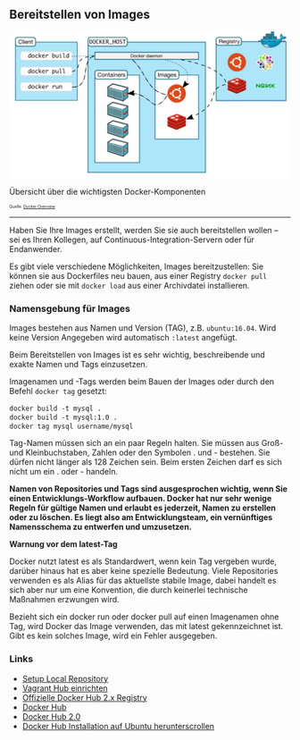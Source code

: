 Bereitstellen von Images
------------------------

![](../../../images/Docker/Images.png)

Übersicht über die wichtigsten Docker-Komponenten

<p style="font-size: 0.5em">Quelle: <a href="https://docs.docker.com/engine/understanding-docker/">Docker Overview</a></p>

- - -

Haben Sie Ihre Images erstellt, werden Sie sie auch bereitstellen wollen – sei es Ihren Kollegen, auf Continuous-Integration-Servern oder für Endanwender.

Es gibt viele verschiedene Möglichkeiten, Images bereitzustellen: Sie können sie aus Dockerfiles neu bauen, aus einer Registry `docker pull` ziehen oder sie mit `docker load` aus einer Archivdatei installieren.

### Namensgebung für Images 

Images bestehen aus Namen und Version (TAG), z.B. `ubuntu:16.04`. Wird keine Version Angegeben wird automatisch `:latest` angefügt.

Beim Bereitstellen von Images ist es sehr wichtig, beschreibende und exakte Namen und Tags einzusetzen. 

Imagenamen und -Tags werden beim Bauen der Images oder durch den Befehl `docker tag` gesetzt:

	docker build -t mysql .
	docker build -t mysql:1.0 .
	docker tag mysql username/mysql 
	
Tag-Namen müssen sich an ein paar Regeln halten. Sie müssen aus Groß- und Kleinbuchstaben, Zahlen oder den Symbolen . und - bestehen. Sie dürfen nicht
länger als 128 Zeichen sein. Beim ersten Zeichen darf es sich nicht um ein . oder - handeln.


**Namen von Repositories und Tags sind ausgesprochen wichtig, wenn Sie einen Entwicklungs-Workflow aufbauen. Docker hat nur sehr wenige Regeln für gültige Namen und erlaubt es jederzeit, Namen zu erstellen oder zu löschen. Es liegt also am Entwicklungsteam, ein vernünftiges Namensschema zu entwerfen und umzusetzen.**	

**Warnung vor dem latest-Tag**

Docker nutzt latest es als Standardwert, wenn kein Tag vergeben wurde, darüber hinaus hat es aber
keine spezielle Bedeutung. Viele Repositories verwenden es als Alias für das aktuellste stabile Image, dabei handelt es sich aber nur um eine Konvention,
die durch keinerlei technische Maßnahmen erzwungen wird.

Bezieht sich ein docker run oder docker pull auf einen Imagenamen ohne Tag, wird Docker das Image verwenden, das mit latest gekennzeichnet
ist. Gibt es kein solches Image, wird ein Fehler ausgegeben.

### Links

* [Setup Local Repository](https://www.unixmen.com/setup-local-repository-in-ubuntu-15-04/)
* [Vagrant Hub einrichten](https://github.com/hollodotme/Helpers/blob/master/Tutorials/vagrant/self-hosted-vagrant-boxes-with-versioning.md)
* [Offizielle Docker Hub 2.x Registry](https://docs.docker.com/registry/)
* [Docker Hub](https://www.digitalocean.com/community/tutorials/how-to-set-up-a-private-docker-registry-on-ubuntu-14-04)
* [Docker Hub 2.0](https://github.com/docker/distribution)
* [Docker Hub Installation auf Ubuntu herunterscrollen](http://www.informit.com/articles/article.aspx?p=2464012)